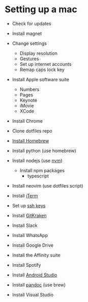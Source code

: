# Setting up a mac

 - Check for updates
 - Install magnet
 - Change settings
   + Display resolution
   + Gestures
   + Set up internet accounts
   + Remap caps lock key
 - Install Apple software suite
   + Numbers
   + Pages
   + Keynote
   + iMovie
   + XCode
 - Install Chrome
 - Clone dotfiles repo
 - [Install Homebrew][homebrew]
 - Install python (use homebrew)
 - Install nodejs (use [nvm][nvm])
   + Install npm packages
     * typescript
 - Install neovim (use dotfiles script)
 - Install [iTerm][iterm]
 - Set up [ssh keys][github-ssh]
 - Install [GitKraken][gitkraken]
 - Install Slack
 - Install WhatsApp
 - Install Google Drive
 - Install the Affinity suite
 - Install Spotify

 - Install [Android Studio][android-studio]
 - Install [pandoc][pandoc] (use brew)

 - Install Visual Studio

[android-studio]: https://developer.android.com/studio/
[github-ssh]: https://help.github.com/articles/connecting-to-github-with-ssh/
[gitkraken]: https://www.gitkraken.com
[homebrew]: https://brew.sh
[iterm]: https://www.iterm2.com
[nvm]: https://github.com/creationix/nvm
[pandoc]: https://pandoc.org/installing.html#macos
